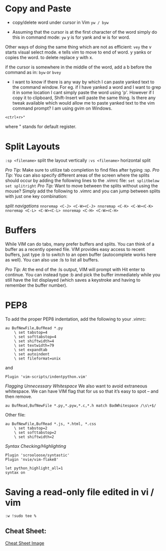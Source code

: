 # Copy and Paste
* copy/delete word under cursor in Vim
`yw / byw`

* Assuming that the cursor is at the first character of the word simply do this in command mode:
     `yw`
y is for yank and w is for word.

Other ways of doing the same thing which are not as efficient:
     `vey`
the v starts visual select mode. e tells vim to move to end of word. y yanks or copies the word. to delete replace y with x.

if the cursor is somewhere in the middle of the word, add a b before the command as in:
     `byw`
or
     `bvey`
     
* I want to know if there is any way by which I can paste yanked text to the command window. For eg. if I have yanked a word and I want to grep it in some location I cant simply paste the word using 'p'. However if I copy it to clipboard, Shift-Insert will paste the same thing. Is there any tweak available which would allow me to paste yanked text to the vim command prompt? I am using gvim on Windows.

```
<ctrl+r>"
```

where " stands for default register.


# Split Layouts
  `:sp <filename>` split the layout vertically
  `:vs <filename>` horizontal split
  
  *Pro Tip:* Make sure to utilize tab completion to find files after typing :sp.
  *Pro Tip:* You can also specify different areas of the screen where the splits should occur by adding the following lines to the .vimrc file:
    ```
    set splitbelow
    set splitright
    ```
   *Pro Tip:* Want to move between the splits without using the mouse? Simply add the following to .vimrc and you can jump between splits with just one key combination:

   *split navigations*
    ```
    nnoremap <C-J> <C-W><C-J>
    nnoremap <C-K> <C-W><C-K>
    nnoremap <C-L> <C-W><C-L>
    nnoremap <C-H> <C-W><C-H>
    ```
    
# Buffers
While VIM can do tabs, many prefer buffers and splits. You can think of a buffer as a recently opened file. VIM provides easy access to recent buffers, just type :b <buffer name or number> to switch to an open buffer (autocomplete works here as well). You can also use :ls to list all buffers.

*Pro Tip:* At the end of the :ls output, VIM will prompt with Hit enter to continue. You can instead type :b <buffer number> and pick the buffer immediately while you still have the list displayed (which saves a keystroke and having to remember the buffer number).

# PEP8

To add the proper PEP8 indentation, add the following to your .vimrc:
```
au BufNewFile,BufRead *.py
    \ set tabstop=4
    \ set softtabstop=4
    \ set shiftwidth=4
    \ set textwidth=79
    \ set expandtab
    \ set autoindent
    \ set fileformat=unix
```

and
```
Plugin 'vim-scripts/indentpython.vim'
```

*Flagging Unnecessary Whitespace*
We also want to avoid extraneous whitespace. We can have VIM flag that for us so that it’s easy to spot – and then remove.
```
au BufRead,BufNewFile *.py,*.pyw,*.c,*.h match BadWhitespace /\s\+$/
```

Other file:
```
au BufNewFile,BufRead *.js, *.html, *.css
    \ set tabstop=2
    \ set softtabstop=2
    \ set shiftwidth=2
 ```   
 
 *Syntax Checking/Highlighting*
  ```
  Plugin 'scrooloose/syntastic'
  Plugin 'nvie/vim-flake8'

  let python_highlight_all=1
  syntax on
  ```

# Saving a read-only file edited in vi / vim

`:w !sudo tee %`

## Cheat Sheet:
[Cheat Sheet Image](images/cheat-sheet-vim.png)

